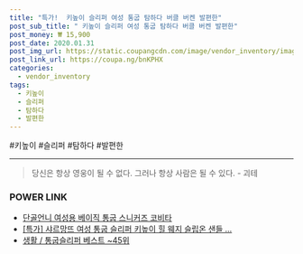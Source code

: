 ```yaml
--- 
title: "특가!  키높이 슬리퍼 여성 통굽 탐하다 버클 버켄 발편한" 
post_sub_title: " 키높이 슬리퍼 여성 통굽 탐하다 버클 버켄 발편한" 
post_money: ₩ 15,900 
post_date: 2020.01.31 
post_img_url: https://static.coupangcdn.com/image/vendor_inventory/images/2018/03/22/16/7/ec09694a-e7bb-4f25-b440-07f48d4bea69.JPG 
post_link_url: https://coupa.ng/bnKPHX 
categories: 
  - vendor_inventory 
tags: 
  - 키높이 
  - 슬리퍼 
  - 탐하다 
  - 발편한 
--- 
```

  #키높이 #슬리퍼 #탐하다 #발편한 
<hr> 

> 당신은 항상 영웅이 될 수 없다. 그러나 항상 사람은 될 수 있다. - 괴테 


### POWER LINK

* <a href="https://blog.naver.com/fasyy4321/221790329313" target="_blank">단골언니 여성용 베이직 통굽 스니커즈 코비타</a>
* <a href="https://blog.naver.com/sakai111/221791992932" target="_blank">[특가] 샤르망뜨 여성 통굽 슬리퍼 키높이 힐 웨지 슬립온 샌들 ...</a>
* <a href="https://blog.naver.com/santokki14/221791899473" target="_blank">생활 / 통굽슬리퍼 베스트 ~45위</a>
